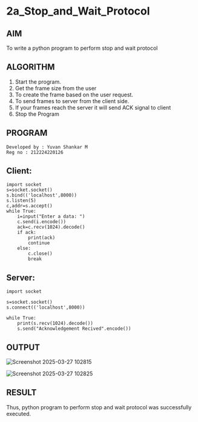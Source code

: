 # 2a_Stop_and_Wait_Protocol
## AIM 
To write a python program to perform stop and wait protocol
## ALGORITHM
1. Start the program.
2. Get the frame size from the user
3. To create the frame based on the user request.
4. To send frames to server from the client side.
5. If your frames reach the server it will send ACK signal to client
6. Stop the Program
## PROGRAM
~~~
Developed by : Yuvan Shankar M
Reg no : 212224220126
~~~
## Client:
~~~
import socket
s=socket.socket()
s.bind(('localhost',8000))
s.listen(5)
c,addr=s.accept()
while True:
    i=input("Enter a data: ")
    c.send(i.encode())
    ack=c.recv(1024).decode()
    if ack:
        print(ack)
        continue
    else:
        c.close()
        break
~~~

## Server:
~~~
import socket

s=socket.socket()
s.connect(('localhost',8000))

while True:
    print(s.recv(1024).decode())
    s.send("Acknowledgement Recived".encode())
~~~
## OUTPUT
![Screenshot 2025-03-27 102815](https://github.com/user-attachments/assets/c50b3266-7b38-4569-a941-2d8cfc7369f7)

![Screenshot 2025-03-27 102825](https://github.com/user-attachments/assets/fdf3f2dd-48a8-4f47-becb-2b486dd02f44)

## RESULT
Thus, python program to perform stop and wait protocol was successfully executed.
